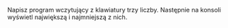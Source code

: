 Napisz program wczytujący z klawiatury trzy liczby. Następnie na konsoli wyświetl największą i najmniejszą z nich.